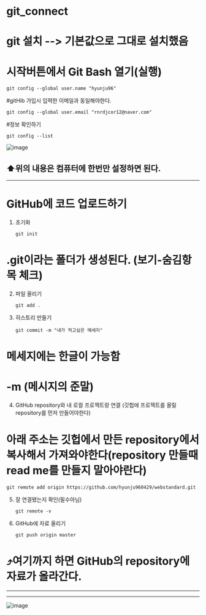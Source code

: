 # git_connect

# git 설치 --> 기본값으로 그대로 설치했음

# 시작버튼에서 Git Bash 열기(실행)

```
git config --global user.name "hyunju96"
```
#gitHib 가입시 입력한 이메일과 동일해야한다.
```
git config --global user.email "rnrdjcor12@naver.com"
```
#정보 확인하기
```
git config --list
```
![image](https://github.com/hyunju960429/git_connect/assets/145514544/b6154c6a-d932-40d6-9ccf-d37a556dda12)

⬆️위의 내용은 컴퓨터에 한번만 설정하면 된다.
-----------------
------------
# GitHub에 코드 업로드하기

1. 초기화

   ```
   git init
   ```
# .git이라는 폴더가 생성된다. (보기-숨김항목 체크)

2. 파일 올리기

   ```
   git add .
   ```

3. 히스토리 만들기

   ```
   git commit -m "내가 적고싶은 메세지"
   ```
# 메세지에는 한글이 가능함
# -m (메시지의 준말)

4. GitHub repository와 내 로컬 프로젝트랑 연결 (깃헙에 프로젝트를 올릴 repository를 먼저 만들어야한다)
# 아래 주소는 깃헙에서 만든 repository에서 복사해서 가져와야한다(repository 만들때 read me를 만들지 말아야란다)
   ```
   git remote add origin https://github.com/hyunju960429/webstandard.git
   ```

5. 잘 연결됐는지 확인(필수아님)
   ```
   git remote -v
   ```

6. GitHub에 자료 올리기
   ```
   git push origin master
   ```

# ⤴️여기까지 하면 GitHub의 repository에 자료가 올라간다.




   -----------------------------
   --------------------------------------------------------

 ![image](https://github.com/hyunju960429/git_connect/assets/145514544/d251ba22-e0f0-4e05-a7bb-058ed83cb672)


   
